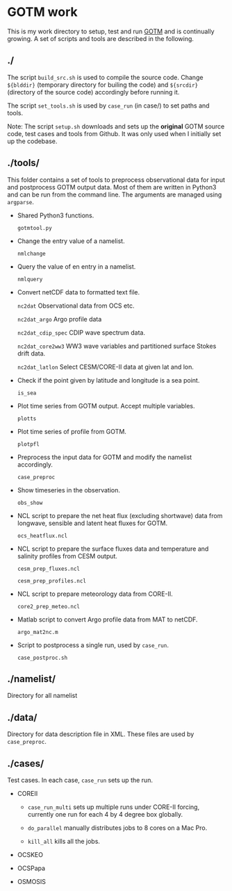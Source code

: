 # GOTM work

This is my work directory to setup, test and run  [GOTM](http://gotm.net) and is continually growing. A set of scripts and tools are described in the following.

## ./
The script `build_src.sh` is used to compile the source code. Change `${blddir}` (temporary directory for builing the code) and `${srcdir}` (directory of the source code) accordingly before running it.

The script `set_tools.sh` is used by `case_run` (in case/) to set paths and tools.

Note: The script `setup.sh` downloads and sets up the **original** GOTM source code, test cases and tools from Github. It was only used when I initially set up the codebase.

## ./tools/

This folder contains a set of tools to preprocess observational data for input and postprocess GOTM output data. Most of them are written in Python3 and can be run from the command line. The arguments are managed using `argparse`.

- Shared Python3 functions.

  `gotmtool.py`

- Change the entry value of a namelist.

  `nmlchange`

- Query the value of en entry in a namelist.

  `nmlquery`

- Convert netCDF data to formatted text file.

  `nc2dat` Observational data from OCS etc.

  `nc2dat_argo` Argo profile data

  `nc2dat_cdip_spec` CDIP wave spectrum data.

  `nc2dat_core2ww3` WW3 wave variables and partitioned surface Stokes drift data.

  `nc2dat_latlon` Select CESM/CORE-II data at given lat and lon.

- Check if the point given by latitude and longitude is a sea point.

  `is_sea`

- Plot time series from GOTM output. Accept multiple variables.

  `plotts`

- Plot time series of profile from GOTM.

  `plotpfl`

- Preprocess the input data for GOTM and modify the namelist accordingly.

  `case_preproc`

- Show timeseries in the observation.

  `obs_show`

- NCL script to prepare the net heat flux (excluding shortwave) data from longwave, sensible and latent heat fluxes for GOTM.

  `ocs_heatflux.ncl`

- NCL script to prepare the surface fluxes data and temperature and salinity profiles from CESM output.

  `cesm_prep_fluxes.ncl`

  `cesm_prep_profiles.ncl`

- NCL script to prepare meteorology data from CORE-II.

  `core2_prep_meteo.ncl`

- Matlab script to convert Argo profile data from MAT to netCDF.

  `argo_mat2nc.m`

- Script to postprocess a single run, used by `case_run`.

  `case_postproc.sh`

## ./namelist/

Directory for all namelist


## ./data/

Directory for data description file in XML. These files are used by `case_preproc`.


## ./cases/

Test cases. In each case, `case_run` sets up the run.

- COREII

  - `case_run_multi` sets up multiple runs under CORE-II forcing, currently one run for each 4 by 4 degree box globally.

  - `do_parallel` manually distributes jobs to 8 cores on a Mac Pro.

  - `kill_all` kills all the jobs.

- OCSKEO

- OCSPapa

- OSMOSIS
